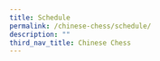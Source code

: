 ```yaml
---
title: Schedule
permalink: /chinese-chess/schedule/
description: ""
third_nav_title: Chinese Chess
---
```

